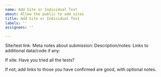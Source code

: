 ```yaml
---
name: Add Site or Individual Test
about: Allow the public to add sites
title: Add Site or Individual Test
labels: ''
assignees: ''

---
```


Site/test link:
Meta notes about submission:
Description/notes:
Links to additional data/code if any:

If site:
Have you tried all the tests?

If not, add links to those you have confirmed are good, with optional notes.
